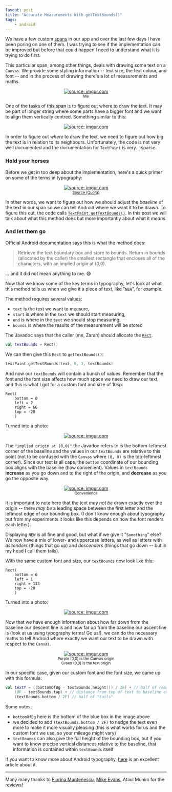 ```yaml
---
layout: post
title: "Accurate Measurements With getTextBounds()"
tags:
    - android
---
```

We have a few custom [spans](https://developer.android.com/reference/android/text/style/package-summary) in our app and over the last few days I have been poring on one of them. I was trying to see if the implementation can be improved but before that could happen I need to understand what it is trying to do first.

This particular span, among other things, deals with drawing some text on a `Canvas`. We provide some styling information -- text size, the text colour, and font -- and in the process of drawing there's a lot of measurements and maths.
<center>
    <a href="https://imgur.com/zQ5efS9"><img src="https://i.imgur.com/zQ5efS9.jpg?1" title="source: imgur.com" /></a>
    <br /> <small>Me</small>
</center>

One of the tasks of this span is to figure out where to draw the text. It may be part of longer string where some parts have a bigger font and we want to align them vertically centred. Something similar to this:
<center>
    <a href="https://imgur.com/gfYPXMM"><img src="https://i.imgur.com/gfYPXMM.jpg?1" title="source: imgur.com" /></a>
</center>

In order to figure out _where_ to draw the text, we need to figure out how big the text is in relation to its neighbours. Unfortunately, the code is not very well documented and the documentation for `TextPaint` is very... sparse.

### Hold your horses

Before we get in too deep about the implementation, here's a quick primer on some of the terms in typography:
<center>
    <a href="https://imgur.com/ORDLUgO"><img src="https://i.imgur.com/ORDLUgO.png" title="source: imgur.com" /></a>
    <br /><small> <a href="https://www.quora.com/What-is-a-baseline-in-typography">Source (Quora)</a> </small>
</center>

In other words, we want to figure out how we should adjust the _baseline_ of the text in our span so we can tell Android where we want it to be drawn. To figure this out, the code calls [`TextPaint.getTextBounds()`](https://developer.android.com/reference/kotlin/android/graphics/Paint#gettextbounds). In this post we will talk about what this method does but more importantly about what it _means_.

### And let them go

Official Android documentation says this is what the method does:
>Retrieve the text boundary box and store to bounds. Return in bounds (allocated by the caller) the smallest rectangle that encloses all of the characters, with an implied origin at (0,0).

... and it did not mean anything to me. :sweat_smile:

Now that we know some of the key terms in typography, let's look at what this method tells us when we give it a piece of text, like "`NEW`", for example.

The method requires several values:
- `text` is the text we want to measure,
- `start` is where in the `text` we should start measuring,
- `end` is where in the `text` we should stop measuring,
- `bounds` is where the results of the measurement will be stored

The Javadoc says that the caller (me, Zarah) should allocate the [`Rect`](https://developer.android.com/reference/kotlin/android/graphics/Rect?hl=en).
```kotlin
val textBounds = Rect()
```

We can then give this `Rect` to `getTextBounds()`:
```kotlin
textPaint.getTextBounds(text, 0, 3, textBounds)
```

And now our `textBounds` will contain a bunch of values. Remember that the font and the font size affects how much space we need to draw our text, and this is what I got for a custom font and size of 10sp:
```
Rect(
    bottom = 0
    left = 2
    right = 66
    top = -20
    )
```

Turned into a photo:
<center>
    <a href="https://imgur.com/rsALySp"><img src="https://i.imgur.com/rsALySp.jpg" title="source: imgur.com" /></a>
</center>

The `"implied origin at (0,0)"` the Javadoc refers to is the bottom-leftmost corner of the baseline and the values in our `textBounds` are relative to this point (not to be confused with the `Canvas` where `(0, 0)` is the top-leftmost corner). Since our text is all caps, the `bottom` coordinate of our bounding box aligns with the baseline (how convenient). Values in `textBounds` **increase** as you go down and to the right of the origin, and **decrease** as you go the opposite way.

<center>
    <a href="https://imgur.com/2Afeqaf"><img src="https://i.imgur.com/2Afeqaf.jpg" title="source: imgur.com" /></a>
    <br /><small>Convenience</small>
</center>

It is important to note here that the text _may not be_ drawn exactly over the origin -- there _may be_ a leading space between the first letter and the leftmost edge of our bounding box. (I don't know enough about typography but from my experiments it looks like this depends on how the font renders each letter).

Displaying `NEW` is all fine and good, but what if we give it "`Something`" else? We now have a mix of lower- and uppercase letters, as well as letters with _ascenders_ (things that go up) and _descenders_ (things that go down -- but in my head I call them tails).

With the same custom font and size, our `textBounds` now look like this:
```
Rect(
    bottom = 6
    left = 1
    right = 133
    top = -20
    )
```

Turned into a photo:
<center>
    <a href="https://imgur.com/o5lVaVE"><img src="https://i.imgur.com/o5lVaVE.jpg" title="source: imgur.com" /></a>
</center>

Now that we have enough information about how far down from the baseline our descent line is and how far up from the baseline our ascent line is (look at us using typography terms! Go us!), we can do the necessary maths to tell Android where exactly we want our text to be drawn with respect to the `Canvas`.

<center>
    <a href="https://imgur.com/UQpYzeq"><img src="https://i.imgur.com/UQpYzeq.jpg" title="source: imgur.com" /></a>
    <br /><small>Purple (0,0) is the Canvas origin<br />Green (0,0) is the text origin</small>
</center>

In our specific case, given our custom font and the font size, we came up with this formula:
```kotlin
val textY = ((bottomOfBg - textBounds.height()) / 2F) + // half of remaining space in the bg unoccupied by text
    (0F - textBounds.top) + // distance from top of text to baseline of text
    (textBounds.bottom / 2F) // half of "tails"
```
Some notes:
- `bottomOfBg` here is the bottom of the blue box in the image above
- we decided to add `(textBounds.bottom / 2F)` to nudge the text even more to make it more visually pleasing (this is what works for us and the custom font we use, so your mileage might vary)
- `textBounds` can also give the full height of the bounding box, but if you want to know precise vertical distances relative to the baseline, that information is contained within `textBounds` itself

If you want to know more about Android typography, [here](https://proandroiddev.com/android-and-typography-101-5f06722dd611) is an excellent article about it.

---
Many many thanks to [Florina Muntenescu](https://medium.com/@florina.muntenescu), [Mike Evans](https://twitter.com/m_evans10), Ataul Munim for the reviews!

